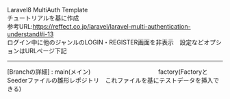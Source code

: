 Laravel8 MultiAuth Template<br>
チュートリアルを基に作成<br>
参考URL:https://reffect.co.jp/laravel/laravel-multi-authentication-understand#i-13
<br>
ログイン中に他のジャンルのLOGIN・REGISTER画面を非表示　設定などオプションはURLページ下記

**********************************************************************************

[Branchの詳細] : main(メイン)　　
　　　　　　　　　factory(FactoryとSeederファイルの雛形レポジトリ　これファイルを基にテストデータを挿入できる)

